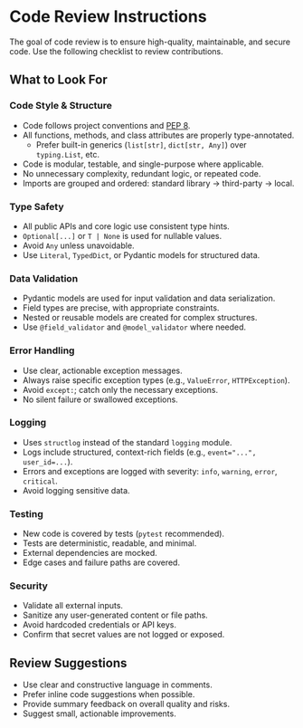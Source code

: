 # Code Review Instructions

The goal of code review is to ensure high-quality, maintainable, and secure code. Use the following checklist to review contributions.

## What to Look For

### Code Style & Structure

- Code follows project conventions and [PEP 8](https://peps.python.org/pep-0008/).
- All functions, methods, and class attributes are properly type-annotated.
  - Prefer built-in generics (`list[str]`, `dict[str, Any]`) over `typing.List`, etc.
- Code is modular, testable, and single-purpose where applicable.
- No unnecessary complexity, redundant logic, or repeated code.
- Imports are grouped and ordered: standard library → third-party → local.

### Type Safety

- All public APIs and core logic use consistent type hints.
- `Optional[...]` or `T | None` is used for nullable values.
- Avoid `Any` unless unavoidable.
- Use `Literal`, `TypedDict`, or Pydantic models for structured data.

### Data Validation

- Pydantic models are used for input validation and data serialization.
- Field types are precise, with appropriate constraints.
- Nested or reusable models are created for complex structures.
- Use `@field_validator` and `@model_validator` where needed.

### Error Handling

- Use clear, actionable exception messages.
- Always raise specific exception types (e.g., `ValueError`, `HTTPException`).
- Avoid `except:`; catch only the necessary exceptions.
- No silent failure or swallowed exceptions.

### Logging

- Uses `structlog` instead of the standard `logging` module.
- Logs include structured, context-rich fields (e.g., `event="...", user_id=...`).
- Errors and exceptions are logged with severity: `info`, `warning`, `error`, `critical`.
- Avoid logging sensitive data.

### Testing

- New code is covered by tests (`pytest` recommended).
- Tests are deterministic, readable, and minimal.
- External dependencies are mocked.
- Edge cases and failure paths are covered.

### Security

- Validate all external inputs.
- Sanitize any user-generated content or file paths.
- Avoid hardcoded credentials or API keys.
- Confirm that secret values are not logged or exposed.

## Review Suggestions

- Use clear and constructive language in comments.
- Prefer inline code suggestions when possible.
- Provide summary feedback on overall quality and risks.
- Suggest small, actionable improvements.
